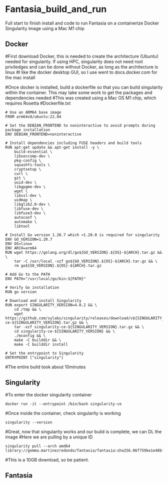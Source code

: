 # Fantasia_build_and_run
Full start to finish install and code to run Fantasia on a containerize Docker Singularity image using a Mac M1 chip

## Docker
#First download Docker, this is needed to create the architecture (Ubuntu) needed for singularity. If using HPC, singularity does not need root priviledges and can be done without Docker, as long as the architecture is linux
#I like the docker desktop GUI, so I use went to docs.docker.com for the mac install

#Once docker is installed, build a dockerfile so that you can build singularity within the container. This may take some work to get the packages and dependencies needed
#This was created using a Mac OS M1 chip, which requires Rosetta
#Dockerfile.txt
```
# Use an ARM64 base image
FROM arm64v8/ubuntu:22.04

# Set the DEBIAN_FRONTEND to noninteractive to avoid prompts during package installation
ENV DEBIAN_FRONTEND=noninteractive

# Install dependencies including FUSE headers and build tools
RUN apt-get update && apt-get install -y \
    build-essential \
    libseccomp-dev \
    pkg-config \
    squashfs-tools \
    cryptsetup \
    curl \
    git \
    uuid-dev \
    libgpgme-dev \
    wget \
    libssl-dev \
    uidmap \
    libglib2.0-dev \
    libfuse-dev \
    libfuse3-dev \
    autoconf \
    automake \
    libtool

# Install Go version 1.20.7 which <1.20.0 is required for singularity
ENV GO_VERSION=1.20.7
ENV OS=linux
ENV ARCH=arm64
RUN wget https://golang.org/dl/go${GO_VERSION}.${OS}-${ARCH}.tar.gz && \
    tar -C /usr/local -xzf go${GO_VERSION}.${OS}-${ARCH}.tar.gz && \
    rm go${GO_VERSION}.${OS}-${ARCH}.tar.gz

# Add Go to the PATH
ENV PATH="/usr/local/go/bin:${PATH}"

# Verify Go installation
RUN go version

# Download and install Singularity
RUN export SINGULARITY_VERSION=4.0.2 && \
    cd /tmp && \
    wget https://github.com/sylabs/singularity/releases/download/v${SINGULARITY_VERSION}/singularity-ce-${SINGULARITY_VERSION}.tar.gz && \
    tar -xzf singularity-ce-${SINGULARITY_VERSION}.tar.gz && \
    cd singularity-ce-${SINGULARITY_VERSION} && \
    ./mconfig && \
    make -C builddir && \
    make -C builddir install

# Set the entrypoint to Singularity
ENTRYPOINT ["singularity"]
```
#The entire build took about 10minutes

## Singularity

#To enter the docker singularity container

```
docker run -it --entrypoint /bin/bash singularity-ce
```

#Once inside the container, check singularity is working

```
singularity --version
```

#Great, now that singularity works and our build is complete, we can DL the image
#Here we are pulling by a unique ID

```
singularity pull --arch amd64 library://gemma.martinezredondo/fantasia/fantasia:sha256.06f759be1e48bf4f72aed0d4bb4fe2fd6e05774bb58131b131f0128c7b0efc84
```

#This is a 10GB download, so be patient. 

## Fantasia
